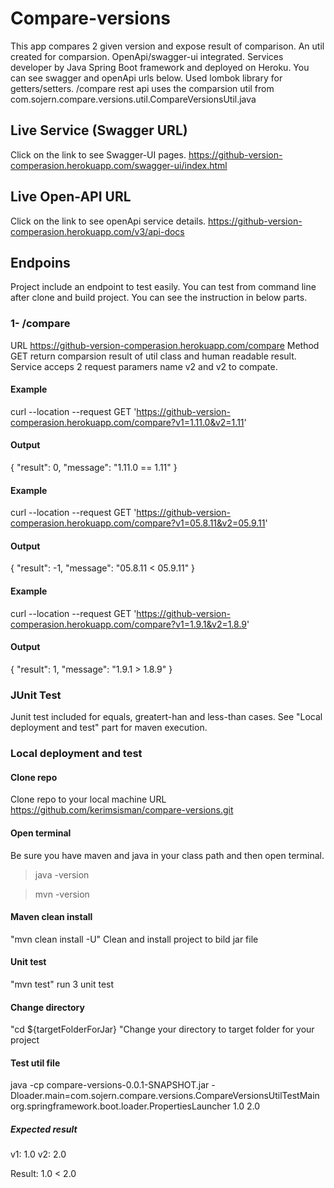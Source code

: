 # Compare-versions
This app compares 2 given version and expose result of comparison. An util created for comparsion. OpenApi/swagger-ui integrated. Services developer by Java Spring Boot framework and deployed on Heroku. You can see swagger and openApi urls below. Used lombok library for getters/setters. /compare rest api uses the comparsion util from com.sojern.compare.versions.util.CompareVersionsUtil.java


## Live Service (Swagger URL)
Click on the link to see Swagger-UI pages. https://github-version-comperasion.herokuapp.com/swagger-ui/index.html

## Live Open-API URL 
Click on the link to see openApi service details. https://github-version-comperasion.herokuapp.com/v3/api-docs

## Endpoins
Project include an endpoint to test easily. You can test from command line after clone and build project. You can see the instruction in below parts.

### 1- /compare
URL https://github-version-comperasion.herokuapp.com/compare Method GET return comparsion result of util class and human readable result.  Service acceps 2 request paramers name v2 and v2 to compate.

#### Example

curl --location --request GET 'https://github-version-comperasion.herokuapp.com/compare?v1=1.11.0&v2=1.11'

#### Output
{
    "result": 0,
    "message": "1.11.0 == 1.11"
}

#### Example
curl --location --request GET 'https://github-version-comperasion.herokuapp.com/compare?v1=05.8.11&v2=05.9.11'

#### Output
{
    "result": -1,
    "message": "05.8.11 < 05.9.11"
}

#### Example
curl --location --request GET 'https://github-version-comperasion.herokuapp.com/compare?v1=1.9.1&v2=1.8.9'

#### Output
{
    "result": 1,
    "message": "1.9.1 > 1.8.9"
}

### JUnit Test
Junit test included for equals, greatert-han and less-than cases. See "Local deployment and test" part for maven execution.

### Local deployment and test
#### Clone repo
  Clone repo to your local machine
  URL https://github.com/kerimsisman/compare-versions.git 
#### Open terminal
  Be sure you have maven and java in your class path and then open terminal.
 
>java -version

>mvn -version

#### Maven clean install
  "mvn clean install -U" Clean and install project to bild jar file
#### Unit test
  "mvn test" run 3 unit test
  
####  Change directory
  "cd ${targetFolderForJar} "Change your directory to target folder for your project

#### Test util file
  java -cp compare-versions-0.0.1-SNAPSHOT.jar -Dloader.main=com.sojern.compare.versions.CompareVersionsUtilTestMain org.springframework.boot.loader.PropertiesLauncher 1.0 2.0
##### Expected result
  v1:     1.0
  v2:     2.0

  Result: 1.0 < 2.0





